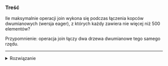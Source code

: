 ### Treść
Ile maksymalnie operacji join wykona się podczas łączenia kopców dwumianowych (wersja eager), z których każdy zawiera nie więcej niż 500 elementów?

Przypomnienie: operacja join łączy dwa drzewa dwumianowe tego samego rzędu.

------
<details><summary>Rozwiązanie</summary>
<p>
    
Fakt. Kopiec dwumianowy zawierający n elementów składa się z co najwyżej ceil(logn) różnych drzew dwumianowych.
Korzystając z powyższego faktu będziemy mieli maksymalnie log2(500) = 9 drzew w kopcach, które zamierzamy złączyć, a to oznacza, że będzie max 9 operacji join.


